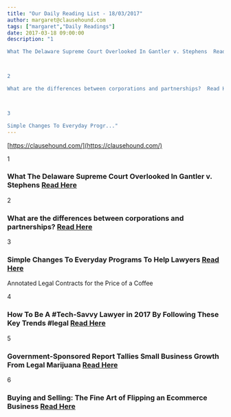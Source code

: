 ```yaml
---
title: "Our Daily Reading List - 18/03/2017"
author: margaret@clausehound.com
tags: ["margaret","Daily Readings"]
date: 2017-03-18 09:00:00
description: "1

What The Delaware Supreme Court Overlooked In Gantler v. Stephens  Read Here



2

What are the differences between corporations and partnerships?  Read Here



3

Simple Changes To Everyday Progr..."
---
```


[https://clausehound.com/](https://clausehound.com/)

1

### What The Delaware Supreme Court Overlooked In Gantler v. Stephens  [Read Here](https://goo.gl/m598hq)

2

### What are the differences between corporations and partnerships?  [Read Here](https://goo.gl/zUM4eM)

3

### Simple Changes To Everyday Programs To Help Lawyers  [Read Here](https://goo.gl/h1wTyZ)

Annotated Legal Contracts
for the Price of a Coffee

4

### How To Be A #Tech-Savvy Lawyer in 2017 By Following These Key Trends #legal  [Read Here](https://goo.gl/8167XI)

5

### Government-Sponsored Report Tallies Small Business Growth From Legal Marijuana  [Read Here](https://www.forbes.com/sites/julieweed/2017/03/10/government-sponsored-report-tallies-economic-growth-from-legal-marijuana/#69626a10463a)

6

### Buying and Selling: The Fine Art of Flipping an Ecommerce Business  [Read Here](https://www.shopify.ca/blog/empire-flippers-buy-and-sell-stores)